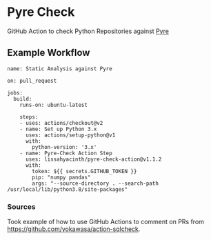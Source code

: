 # Pyre Check
GitHub Action to check Python Repositories against [Pyre](https://github.com/facebook/pyre-check)

## Example Workflow

```
name: Static Analysis against Pyre

on: pull_request

jobs:
  build:
    runs-on: ubuntu-latest

    steps:
    - uses: actions/checkout@v2
    - name: Set up Python 3.x
      uses: actions/setup-python@v1
      with:
        python-version: '3.x'
    - name: Pyre-Check Action Step
      uses: lissahyacinth/pyre-check-action@v1.1.2
      with:
        token: ${{ secrets.GITHUB_TOKEN }}
        pip: "numpy pandas"
        args: "--source-directory . --search-path /usr/local/lib/python3.8/site-packages"
```

### Sources
Took example of how to use GitHub Actions to comment on PRs from https://github.com/yokawasa/action-sqlcheck.
